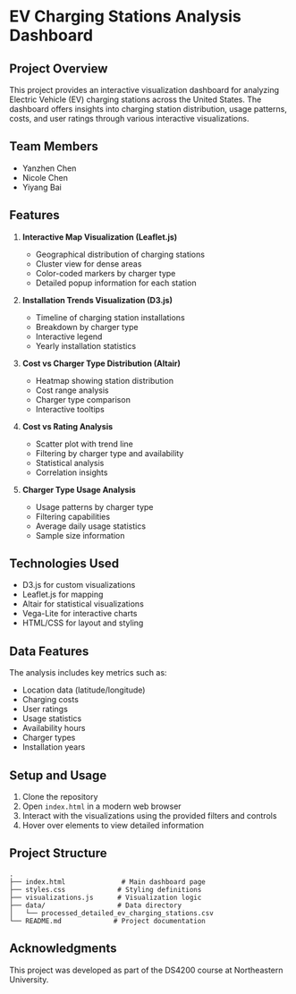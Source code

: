 # EV Charging Stations Analysis Dashboard

## Project Overview
This project provides an interactive visualization dashboard for analyzing Electric Vehicle (EV) charging stations across the United States. The dashboard offers insights into charging station distribution, usage patterns, costs, and user ratings through various interactive visualizations.

## Team Members
- Yanzhen Chen
- Nicole Chen
- Yiyang Bai

## Features
1. **Interactive Map Visualization (Leaflet.js)**
   - Geographical distribution of charging stations
   - Cluster view for dense areas
   - Color-coded markers by charger type
   - Detailed popup information for each station

2. **Installation Trends Visualization (D3.js)**
   - Timeline of charging station installations
   - Breakdown by charger type
   - Interactive legend
   - Yearly installation statistics

3. **Cost vs Charger Type Distribution (Altair)**
   - Heatmap showing station distribution
   - Cost range analysis
   - Charger type comparison
   - Interactive tooltips

4. **Cost vs Rating Analysis**
   - Scatter plot with trend line
   - Filtering by charger type and availability
   - Statistical analysis
   - Correlation insights

5. **Charger Type Usage Analysis**
   - Usage patterns by charger type
   - Filtering capabilities
   - Average daily usage statistics
   - Sample size information

## Technologies Used
- D3.js for custom visualizations
- Leaflet.js for mapping
- Altair for statistical visualizations
- Vega-Lite for interactive charts
- HTML/CSS for layout and styling

## Data Features
The analysis includes key metrics such as:
- Location data (latitude/longitude)
- Charging costs
- User ratings
- Usage statistics
- Availability hours
- Charger types
- Installation years

## Setup and Usage
1. Clone the repository
2. Open `index.html` in a modern web browser
3. Interact with the visualizations using the provided filters and controls
4. Hover over elements to view detailed information

## Project Structure
```
.
├── index.html              # Main dashboard page
├── styles.css             # Styling definitions
├── visualizations.js      # Visualization logic
├── data/                  # Data directory
│   └── processed_detailed_ev_charging_stations.csv
└── README.md             # Project documentation
```

## Acknowledgments
This project was developed as part of the DS4200 course at Northeastern University.